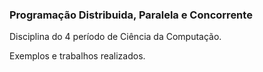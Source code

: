 ### Programação Distribuida, Paralela e Concorrente
Disciplina do 4 período de Ciência da Computação.
 
Exemplos e trabalhos realizados.